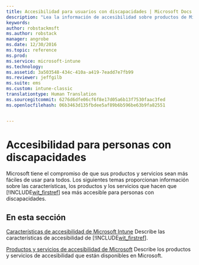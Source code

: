 ```yaml
---
title: Accesibilidad para usuarios con discapacidades | Microsoft Docs
description: "Lea la información de accesibilidad sobre productos de Microsoft."
keywords: 
author: robstackmsft
ms.author: robstack
manager: angrobe
ms.date: 12/30/2016
ms.topic: reference
ms.prod: 
ms.service: microsoft-intune
ms.technology: 
ms.assetid: 3a503548-434c-410a-a419-7eadd7e7fb99
ms.reviewer: jeffgilb
ms.suite: ems
ms.custom: intune-classic
translationtype: Human Translation
ms.sourcegitcommit: 6276d6dfe06cf6f8e17d05a6b13f7530faac3fed
ms.openlocfilehash: 06b3463d135fbdee5af89b6b596be63b9fa82551


---
```


# <a name="accessibility-for-people-with-disabilities"></a>Accesibilidad para personas con discapacidades
Microsoft tiene el compromiso de que sus productos y servicios sean más fáciles de usar para todos. Los siguientes temas proporcionan información sobre las características, los productos y los servicios que hacen que [!INCLUDE[wit_firstref](./includes/wit_firstref_md.md)] sea más accesible para personas con discapacidades.

## <a name="in-this-section"></a>En esta sección
[Características de accesibilidad de Microsoft Intune](accessibility-features-of-microsoft-intune.md) Describe las características de accesibilidad de [!INCLUDE[wit_firstref](./includes/wit_firstref_md.md)].

[Productos y servicios de accesibilidad de Microsoft](accessibility-products-and-services-from-microsoft.md) Describe los productos y servicios de accesibilidad que están disponibles en Microsoft.



<!--HONumber=Dec16_HO5-->


